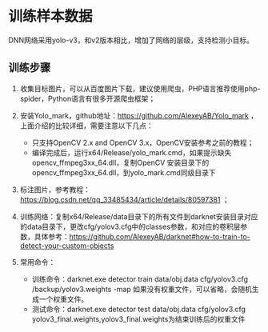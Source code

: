 # 训练样本数据

DNN网络采用yolo-v3，和v2版本相比，增加了网络的层级，支持检测小目标。

## 训练步骤

1. 收集目标图片，可以从百度图片下载，建议使用爬虫，PHP语言推荐使用php-spider，Python语言有很多开源爬虫框架；
2. 安装Yolo_mark，github地址：https://github.com/AlexeyAB/Yolo_mark ，上面介绍的比较详细，需要注意以下几点：
	* 只支持OpenCV 2.x and OpenCV 3.x，OpenCV安装参考之前的教程；
	* 编译完成后，运行x64/Release/yolo_mark.cmd，如果提示缺失opencv_ffmpeg3xx_64.dll，复制OpenCV 安装目录下的opencv_ffmpeg3xx_64.dll，到yolo_mark.cmd同级目录下

3. 标注图片，参考教程：https://blog.csdn.net/qq_33485434/article/details/80597381 ；
4. 训练网络：复制x64/Release/data目录下的所有文件到darknet安装目录对应的data目录下，更改cfg/yolov3.cfg中的classes参数，和对应的卷积层参数，具体参考：https://github.com/AlexeyAB/darknet#how-to-train-to-detect-your-custom-objects
5. 常用命令：
	* 训练命令：darknet.exe detector train data/obj.data cfg/yolov3.cfg /backup/yolov3.weights -map
	如果没有权重文件，可以省略，会随机生成一个权重文件。
	* 测试命令：darknet.exe detector test data/obj.data cfg/yolov3.cfg yolov3_final.weights,yolov3_final.weights为结束训练后的权重文件
	




